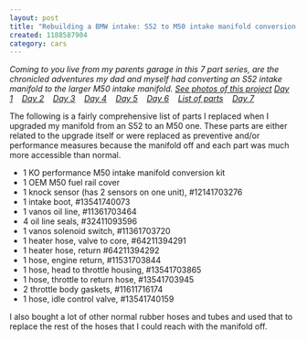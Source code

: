 ```yaml
--- 
layout: post
title: "Rebuilding a BMW intake: S52 to M50 intake manifold conversion, a list of parts"
created: 1188587904
category: cars
---
```

<em>Coming to you live from my parents garage in this 7 part series, are the chronicled adventures my dad and myself had converting an S52 intake manifold to the larger M50 intake manifold. <a href="http://www.flickr.com/photos/tedserbinski/sets/72157601244448485/">See photos of this project</a>
<a href="http://tedserbinski.com/2007/08/04/rebuilding-bmw-intake-s52-m50-intake-manifold-conversion-day-1">Day 1</a>&nbsp;&nbsp;&nbsp; <a href="http://tedserbinski.com/2007/08/11/rebuilding-bmw-intake-s52-m50-intake-manifold-conversion-day-2">Day 2</a>&nbsp;&nbsp;&nbsp; <a href="http://tedserbinski.com/2007/08/17/rebuilding-bmw-intake-s52-m50-intake-manifold-conversion-day-3">Day 3</a>&nbsp;&nbsp;&nbsp; <a href="http://tedserbinski.com/2007/08/18/rebuilding-bmw-intake-s52-m50-intake-manifold-conversion-day-4">Day 4</a>&nbsp;&nbsp;&nbsp; <a href="http://tedserbinski.com/2007/08/23/rebuilding-bmw-intake-s52-m50-intake-manifold-conversion-day-5">Day 5</a>&nbsp;&nbsp;&nbsp; <a href="http://tedserbinski.com/2007/08/30/rebuilding-bmw-intake-s52-m50-intake-manifold-conversion-day-6">Day 6</a>&nbsp;&nbsp;&nbsp; <a href="http://tedserbinski.com/2007/08/31/rebuilding-bmw-intake-s52-m50-intake-manifold-conversion-list-parts">List of parts</a>&nbsp;&nbsp;&nbsp; <a href="http://tedserbinski.com/2007/09/17/rebuilding-bmw-intake-s52-m50-intake-manifold-conversion-day-7">Day 7</a></em>

<!--break-->

The following is a fairly comprehensive list of parts I replaced when I upgraded my manifold from an S52 to an M50 one. These parts are either related to the upgrade itself or were replaced as preventive and/or performance measures because the manifold off and each part was much more accessible than normal.

<ul>
<li>1 KO performance M50 intake manifold conversion kit</li>
<li>1 OEM M50 fuel rail cover</li>
<li>1 knock sensor (has 2 sensors on one unit), #12141703276</li>
<li>1 intake boot, #13541740073</li>
<li>1 vanos oil line, #11361703464</li>
<li>4 oil line seals, #32411093596</li>
<li>1 vanos solenoid switch, #11361703720</li>
<li>1 heater hose, valve to core, #64211394291</li>
<li>1 heater hose, return #64211394292</li>
<li>1 hose, engine return, #11531703844</li>
<li>1 hose, head to throttle housing, #13541703865</li>
<li>1 hose, throttle to return hose, #13541703945</li>
<li>2 throttle body gaskets, #11611716174</li>
<li>1 hose, idle control valve, #13541740159</li>
</ul>

I also bought a lot of other normal rubber hoses and tubes and used that to replace the rest of the hoses that I could reach with the manifold off.
